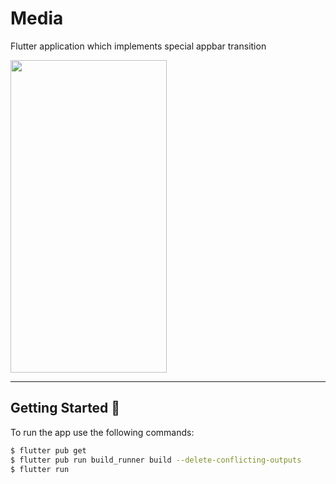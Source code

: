 # Media

Flutter application which implements special appbar transition

<img src="app.gif" width="250" height="500"/>

---

## Getting Started 🚀

To run the app use the following commands:

```sh
$ flutter pub get
$ flutter pub run build_runner build --delete-conflicting-outputs
$ flutter run
```
